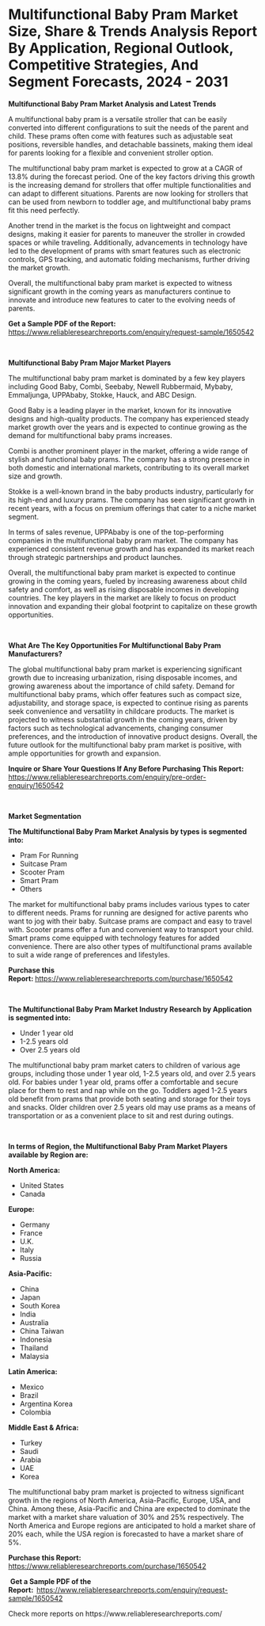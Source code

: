 <p><h1>Multifunctional Baby Pram Market Size, Share & Trends Analysis Report By Application, Regional Outlook, Competitive Strategies, And Segment Forecasts, 2024 - 2031</h1></p><p><strong>Multifunctional Baby Pram Market Analysis and Latest Trends</strong></p>
<p><p>A multifunctional baby pram is a versatile stroller that can be easily converted into different configurations to suit the needs of the parent and child. These prams often come with features such as adjustable seat positions, reversible handles, and detachable bassinets, making them ideal for parents looking for a flexible and convenient stroller option.</p><p>The multifunctional baby pram market is expected to grow at a CAGR of 13.8% during the forecast period. One of the key factors driving this growth is the increasing demand for strollers that offer multiple functionalities and can adapt to different situations. Parents are now looking for strollers that can be used from newborn to toddler age, and multifunctional baby prams fit this need perfectly.</p><p>Another trend in the market is the focus on lightweight and compact designs, making it easier for parents to maneuver the stroller in crowded spaces or while traveling. Additionally, advancements in technology have led to the development of prams with smart features such as electronic controls, GPS tracking, and automatic folding mechanisms, further driving the market growth.</p><p>Overall, the multifunctional baby pram market is expected to witness significant growth in the coming years as manufacturers continue to innovate and introduce new features to cater to the evolving needs of parents.</p></p>
<p><strong>Get a Sample PDF of the Report:&nbsp;</strong> <a href="https://www.reliableresearchreports.com/enquiry/request-sample/1650542">https://www.reliableresearchreports.com/enquiry/request-sample/1650542</a></p>
<p>&nbsp;</p>
<p><strong>Multifunctional Baby Pram Major Market Players</strong></p>
<p><p>The multifunctional baby pram market is dominated by a few key players including Good Baby, Combi, Seebaby, Newell Rubbermaid, Mybaby, Emmaljunga, UPPAbaby, Stokke, Hauck, and ABC Design. </p><p>Good Baby is a leading player in the market, known for its innovative designs and high-quality products. The company has experienced steady market growth over the years and is expected to continue growing as the demand for multifunctional baby prams increases. </p><p>Combi is another prominent player in the market, offering a wide range of stylish and functional baby prams. The company has a strong presence in both domestic and international markets, contributing to its overall market size and growth.</p><p>Stokke is a well-known brand in the baby products industry, particularly for its high-end and luxury prams. The company has seen significant growth in recent years, with a focus on premium offerings that cater to a niche market segment.</p><p>In terms of sales revenue, UPPAbaby is one of the top-performing companies in the multifunctional baby pram market. The company has experienced consistent revenue growth and has expanded its market reach through strategic partnerships and product launches.</p><p>Overall, the multifunctional baby pram market is expected to continue growing in the coming years, fueled by increasing awareness about child safety and comfort, as well as rising disposable incomes in developing countries. The key players in the market are likely to focus on product innovation and expanding their global footprint to capitalize on these growth opportunities.</p></p>
<p>&nbsp;</p>
<p><strong>What Are The Key Opportunities For Multifunctional Baby Pram Manufacturers?</strong></p>
<p><p>The global multifunctional baby pram market is experiencing significant growth due to increasing urbanization, rising disposable incomes, and growing awareness about the importance of child safety. Demand for multifunctional baby prams, which offer features such as compact size, adjustability, and storage space, is expected to continue rising as parents seek convenience and versatility in childcare products. The market is projected to witness substantial growth in the coming years, driven by factors such as technological advancements, changing consumer preferences, and the introduction of innovative product designs. Overall, the future outlook for the multifunctional baby pram market is positive, with ample opportunities for growth and expansion.</p></p>
<p><strong>Inquire or Share Your Questions If Any Before Purchasing This Report:</strong> <a href="https://www.reliableresearchreports.com/enquiry/pre-order-enquiry/1650542">https://www.reliableresearchreports.com/enquiry/pre-order-enquiry/1650542</a></p>
<p>&nbsp;</p>
<p><strong>Market Segmentation</strong></p>
<p><strong>The Multifunctional Baby Pram Market Analysis by types is segmented into:</strong></p>
<p><ul><li>Pram For Running</li><li>Suitcase Pram</li><li>Scooter Pram</li><li>Smart Pram</li><li>Others</li></ul></p>
<p><p>The market for multifunctional baby prams includes various types to cater to different needs. Prams for running are designed for active parents who want to jog with their baby. Suitcase prams are compact and easy to travel with. Scooter prams offer a fun and convenient way to transport your child. Smart prams come equipped with technology features for added convenience. There are also other types of multifunctional prams available to suit a wide range of preferences and lifestyles.</p></p>
<p><strong>Purchase this Report:&nbsp;</strong><a href="https://www.reliableresearchreports.com/purchase/1650542">https://www.reliableresearchreports.com/purchase/1650542</a></p>
<p>&nbsp;</p>
<p><strong>The Multifunctional Baby Pram Market Industry Research by Application is segmented into:</strong></p>
<p><ul><li>Under 1 year old</li><li>1-2.5 years old</li><li>Over 2.5 years old</li></ul></p>
<p><p>The multifunctional baby pram market caters to children of various age groups, including those under 1 year old, 1-2.5 years old, and over 2.5 years old. For babies under 1 year old, prams offer a comfortable and secure place for them to rest and nap while on the go. Toddlers aged 1-2.5 years old benefit from prams that provide both seating and storage for their toys and snacks. Older children over 2.5 years old may use prams as a means of transportation or as a convenient place to sit and rest during outings.</p></p>
<p>&nbsp;</p>
<p><strong>In terms of Region, the Multifunctional Baby Pram Market Players available by Region are:</strong></p>
<p>
    <p> <strong> North America: </strong>
        <ul>
            <li>United States</li>
            <li>Canada</li>
        </ul>
        </p> 
    <p> <strong> Europe: </strong>
        <ul>
            <li>Germany</li>
            <li>France</li>
            <li>U.K.</li>
            <li>Italy</li>
            <li>Russia</li>
        </ul>
        </p> 
    <p> <strong> Asia-Pacific: </strong>
        <ul>
            <li>China</li>
            <li>Japan</li>
            <li>South Korea</li>
            <li>India</li>
            <li>Australia</li>
            <li>China Taiwan</li>
            <li>Indonesia</li>
            <li>Thailand</li>
            <li>Malaysia</li>
        </ul>
        </p> 
    <p> <strong> Latin America: </strong>
        <ul>
            <li>Mexico</li>
            <li>Brazil</li>
            <li>Argentina Korea</li>
            <li>Colombia</li>
        </ul>
        </p> 
    <p> <strong> Middle East & Africa: </strong>
        <ul>
            <li>Turkey</li>
            <li>Saudi</li>
            <li>Arabia</li>
            <li>UAE</li>
            <li>Korea</li>
        </ul>
    </p>
    </p>
<p><p>The multifunctional baby pram market is projected to witness significant growth in the regions of North America, Asia-Pacific, Europe, USA, and China. Among these, Asia-Pacific and China are expected to dominate the market with a market share valuation of 30% and 25% respectively. The North America and Europe regions are anticipated to hold a market share of 20% each, while the USA region is forecasted to have a market share of 5%.</p></p>
<p><strong>Purchase this Report: </strong><a href="https://www.reliableresearchreports.com/purchase/1650542">https://www.reliableresearchreports.com/purchase/1650542</a></p>
<p>&nbsp;<strong>Get a Sample PDF of the Report:&nbsp;&nbsp;</strong><a href="https://www.reliableresearchreports.com/enquiry/request-sample/1650542">https://www.reliableresearchreports.com/enquiry/request-sample/1650542</a></p>
<p><strong></strong></p>
<p>Check more reports on https://www.reliableresearchreports.com/</p>